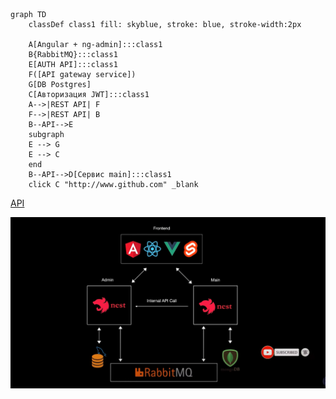 


```mermaid 
graph TD
    classDef class1 fill: skyblue, stroke: blue, stroke-width:2px

    A[Angular + ng-admin]:::class1
    B{RabbitMQ}:::class1
    E[AUTH API]:::class1
    F([API gateway service])
    G[DB Postgres]
    C[Авторизация JWT]:::class1 
    A-->|REST API| F
    F-->|REST API| B
    B--API-->E
    subgraph  
    E --> G
    E --> C
    end
    B--API-->D[Сервис main]:::class1
	click C "http://www.github.com" _blank
```
[API](../Сервисы/Авторизация/API.md)

![](../../Pasted%20image%2020221101011007.png)
